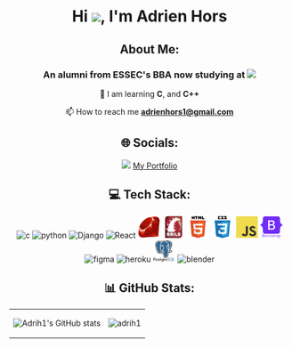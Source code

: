 <h1 align="center">Hi <img src="https://raw.githubusercontent.com/MartinHeinz/MartinHeinz/master/wave.gif" width="30px">, I'm Adrien Hors</h1>

<h2 align="center">About Me:</h2>
<h3 align="center">An alumni from ESSEC's BBA now studying at <a href="https://42.fr/"><img src="https://42.fr/wp-content/uploads/2021/05/42-Final-sigle-seul.svg"/></a></h3>
<div align ="center">
      <p> 🌱 I am learning <strong>C</strong>, and <strong>C++</strong></p>
      <p> 📫 How to reach me <strong><a href="mailto:adrienhors1@gmail.com">adrienhors1@gmail.com</a></strong> </p>
</div>

<h2 align="center">🌐 Socials:</h2>
<div align="center">
      <a href="https://www.linkedin.com/in/adrien-hors1/"><img src="https://img.shields.io/badge/LinkedIn-%230077B5.svg?logo=linkedin&logoColor=white"></a>
      <a href="https://www.adrienhors.com/">My Portfolio</a>
      
      
</div>

<h2 align="center">💻 Tech Stack:</h2>
<div align="center">
      <img src="https://cdn.jsdelivr.net/gh/devicons/devicon/icons/c/c-original.svg" alt="c" width="40" height="40"/> 
      <img src="https://cdn.jsdelivr.net/gh/devicons/devicon/icons/python/python-original.svg" alt="python" width="40" height="40" />  
      <img src="https://cdn.jsdelivr.net/gh/devicons/devicon/icons/django/django-plain.svg" alt="Django" width="40" height="40" />
      <img src="https://cdn.jsdelivr.net/gh/devicons/devicon/icons/react/react-original-wordmark.svg" alt="React" width="40" height="40" />
      <img src="https://raw.githubusercontent.com/devicons/devicon/master/icons/ruby/ruby-original.svg" alt="ruby" width="40" height="40"/> 
      <img src="https://raw.githubusercontent.com/devicons/devicon/master/icons/rails/rails-original-wordmark.svg" alt="rails" width="40" height="40"/> 
      <img src="https://raw.githubusercontent.com/devicons/devicon/master/icons/html5/html5-original-wordmark.svg" alt="html5" width="40" height="40"/>
      <img src="https://raw.githubusercontent.com/devicons/devicon/master/icons/css3/css3-original-wordmark.svg" alt="css3" width="40" height="40"/> 
      <img src="https://raw.githubusercontent.com/devicons/devicon/master/icons/javascript/javascript-original.svg" alt="javascript" width="40" height="40"/> 
      <img src="https://raw.githubusercontent.com/devicons/devicon/master/icons/bootstrap/bootstrap-plain-wordmark.svg" alt="bootstrap" width="40" height="40"/> 
      <img src="https://www.vectorlogo.zone/logos/figma/figma-icon.svg" alt="figma" width="40" height="40"/> 
      <img src="https://www.vectorlogo.zone/logos/heroku/heroku-icon.svg" alt="heroku" width="40" height="40"/> 
      <img src="https://raw.githubusercontent.com/devicons/devicon/master/icons/postgresql/postgresql-original-wordmark.svg" alt="postgresql" width="40" height="40"/> 
      <img src="https://download.blender.org/branding/community/blender_community_badge_white.svg" alt="blender" width="40" height="40"/> 

</div>

<h2 align="center">📊 GitHub Stats:</h2>
<table center="align">
<tr>
<td>

![Adrih1's GitHub stats](https://github-readme-stats-five-gules.vercel.app/api?username=adrih1&count_private=true&show_icons=true&theme=radical)

</td>
<td>
      <img src="https://github-readme-stats.vercel.app/api/top-langs?username=adrih1&show_icons=true&locale=en&layout=compact&title_color=7A7ADB&icon_color=2234AE&text_color=D3D3D3&bg_color=0,000000,130F40" alt="adrih1" />       </td>
</tr>
</table>

<!-- Proudly created with GPRM ( https://gprm.itsvg.in ) -->
